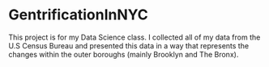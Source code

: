 # GentrificationInNYC
This project is for my Data Science class. I collected all of my data from the U.S Census Bureau and presented this data in a way that represents the changes within the outer boroughs (mainly Brooklyn and The Bronx). 
